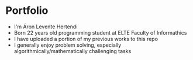 # Portfolio
* I'm Áron Levente Hertendi
* Born 22 years old programming student at ELTE Faculty of Informathics
* I have uploaded a portion of my previous works to this repo
* I generally enjoy problem solving, especially algorithmically/mathematically challenging tasks
